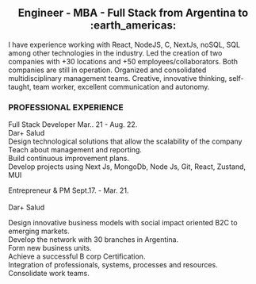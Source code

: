 

<h2 align="center">
Engineer - MBA - Full Stack from Argentina to :earth_americas:
</h2>


<p> I have experience working with React, NodeJS, C, NextJs, noSQL, SQL among other technologies in the industry. Led the creation of two companies with +30 locations and +50 employees/collaborators. Both companies are still in operation. Organized and consolidated multidisciplinary management teams.
Creative, innovative thinking, self-taught, team worker, excellent communication and autonomy.</p>

<h3>PROFESSIONAL EXPERIENCE</h3>
<p>
Full Stack Developer	          							Mar.. 21 - Aug. 22. <br/>
Dar+ Salud<br/>
Design technological solutions that allow the scalability of the company<br/>
Teach about management and reporting.<br/>
Build continuous improvement plans.<br/>
Develop projects using Next Js, MongoDb, Node Js, Git, React, Zustand, MUI<br/>

Entrepreneur & PM								Sept.17. - Mar. 21. <br/><br/>
Dar+ Salud<br/>

Design innovative business models with social impact oriented B2C to emerging markets.<br/>
Develop the network with 30 branches in Argentina.<br/>
Form new business units.<br/>
Achieve a successful B corp Certification.<br/>
Integration of professionals, systems, processes and resources.<br/>
Consolidate work teams.<br/>
</p>
